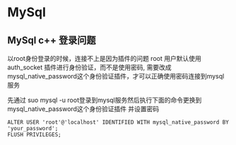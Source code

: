 # MySql
## MySql c++ 登录问题
以root身份登录的时候，连接不上是因为插件的问题
root 用户默认使用 auth_socket 插件进行身份验证，而不是使用密码, 需要改成
mysql_native_password这个身份验证插件，才可以正确使用密码连接到mysql服务


先通过 suo  mysql -u root登录到mysql服务然后执行下面的命令更换到mysql_native_password这个身份验证插件
并设置密码
```MySql
ALTER USER 'root'@'localhost' IDENTIFIED WITH mysql_native_password BY 'your_password';
FLUSH PRIVILEGES;
```

